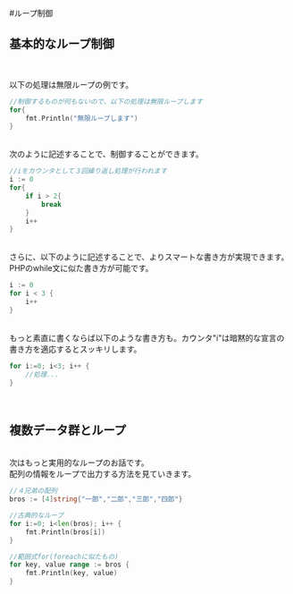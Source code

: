 #ループ制御

## 基本的なループ制御
<br>

以下の処理は無限ループの例です。
```go
//制御するものが何もないので、以下の処理は無限ループします
for{
    fmt.Println("無限ループします")
}
```

<br>
次のように記述することで、制御することができます。

```go
//iをカウンタとして３回繰り返し処理が行われます
i := 0
for{
    if i > 2{
        break
    }
    i++
}
```

<br>
さらに、以下のように記述することで、よりスマートな書き方が実現できます。
PHPのwhile文に似た書き方が可能です。

```go
i := 0
for i < 3 {
    i++
}
```

<br>
もっと素直に書くならば以下のような書き方も。カウンタ"i"は暗黙的な宣言の書き方を適応するとスッキリします。

```go
for i:=0; i<3; i++ {
    //処理...
}
```

<br>

## 複数データ群とループ
<br>
次はもっと実用的なループのお話です。<br>
配列の情報をループで出力する方法を見ていきます。

```go
//４兄弟の配列
bros := [4]string{"一郎","二郎","三郎","四郎"}

//古典的なループ
for i:=0; i<len(bros); i++ {
    fmt.Println(bros[i])
}

//範囲式for(foreachに似たもの)
for key, value range := bros {
    fmt.Println(key, value)
}
```